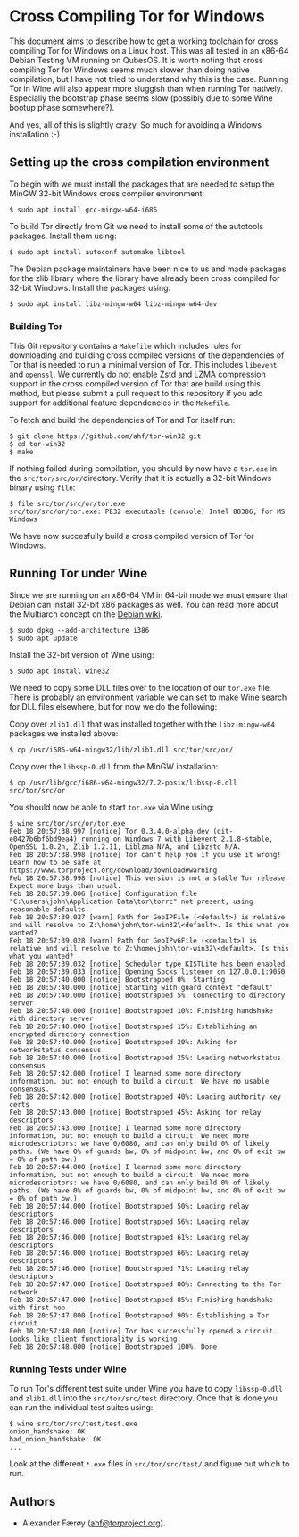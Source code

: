 # Cross Compiling Tor for Windows

This document aims to describe how to get a working toolchain for cross
compiling Tor for Windows on a Linux host. This was all tested in an x86-64
Debian Testing VM running on QubesOS. It is worth noting that cross compiling
Tor for Windows seems much slower than doing native compilation, but I have not
tried to understand why this is the case. Running Tor in Wine will also appear
more sluggish than when running Tor natively. Especially the bootstrap phase
seems slow (possibly due to some Wine bootup phase somewhere?).

And yes, all of this is slightly crazy. So much for avoiding a Windows
installation :-)

## Setting up the cross compilation environment

To begin with we must install the packages that are needed to setup the MinGW
32-bit Windows cross compiler environment:

    $ sudo apt install gcc-mingw-w64-i686

To build Tor directly from Git we need to install some of the autotools
packages. Install them using:

    $ sudo apt install autoconf automake libtool

The Debian package maintainers have been nice to us and made packages for the
zlib library where the library have already been cross compiled for 32-bit
Windows. Install the packages using:

    $ sudo apt install libz-mingw-w64 libz-mingw-w64-dev

### Building Tor

This Git repository contains a `Makefile` which includes rules for downloading
and building cross compiled versions of the dependencies of Tor that is needed
to run a minimal version of Tor. This includes `libevent` and `openssl`. We
currently do not enable Zstd and LZMA compression support in the cross compiled
version of Tor that are build using this method, but please submit a pull
request to this repository if you add support for additional feature
dependencies in the `Makefile`.

To fetch and build the dependencies of Tor and Tor itself run:

    $ git clone https://github.com/ahf/tor-win32.git
    $ cd tor-win32
    $ make

If nothing failed during compilation, you should by now have a `tor.exe` in the
`src/tor/src/or/`directory. Verify that it is actually a 32-bit Windows binary
using `file`:

    $ file src/tor/src/or/tor.exe
    src/tor/src/or/tor.exe: PE32 executable (console) Intel 80386, for MS Windows

We have now succesfully build a cross compiled version of Tor for Windows.

## Running Tor under Wine

Since we are running on an x86-64 VM in 64-bit mode we must ensure that Debian
can install 32-bit x86 packages as well. You can read more about the Multiarch
concept on the [Debian wiki](https://wiki.debian.org/Multiarch).

    $ sudo dpkg --add-architecture i386
    $ sudo apt update

Install the 32-bit version of Wine using:

    $ sudo apt install wine32

We need to copy some DLL files over to the location of our `tor.exe` file.
There is probably an environment variable we can set to make Wine search for
DLL files elsewhere, but for now we do the following:

Copy over `zlib1.dll` that was installed together with the `libz-mingw-w64`
packages we installed above:

    $ cp /usr/i686-w64-mingw32/lib/zlib1.dll src/tor/src/or/

Copy over the `libssp-0.dll` from the MinGW installation:

    $ cp /usr/lib/gcc/i686-w64-mingw32/7.2-posix/libssp-0.dll src/tor/src/or

You should now be able to start `tor.exe` via Wine using:

    $ wine src/tor/src/or/tor.exe
    Feb 18 20:57:38.997 [notice] Tor 0.3.4.0-alpha-dev (git-e0427b6bf6bd9ea4) running on Windows 7 with Libevent 2.1.8-stable, OpenSSL 1.0.2n, Zlib 1.2.11, Liblzma N/A, and Libzstd N/A.
    Feb 18 20:57:38.998 [notice] Tor can't help you if you use it wrong! Learn how to be safe at https://www.torproject.org/download/download#warning
    Feb 18 20:57:38.998 [notice] This version is not a stable Tor release. Expect more bugs than usual.
    Feb 18 20:57:39.006 [notice] Configuration file "C:\users\john\Application Data\tor\torrc" not present, using reasonable defaults.
    Feb 18 20:57:39.027 [warn] Path for GeoIPFile (<default>) is relative and will resolve to Z:\home\john\tor-win32\<default>. Is this what you wanted?
    Feb 18 20:57:39.028 [warn] Path for GeoIPv6File (<default>) is relative and will resolve to Z:\home\john\tor-win32\<default>. Is this what you wanted?
    Feb 18 20:57:39.032 [notice] Scheduler type KISTLite has been enabled.
    Feb 18 20:57:39.033 [notice] Opening Socks listener on 127.0.0.1:9050
    Feb 18 20:57:40.000 [notice] Bootstrapped 0%: Starting
    Feb 18 20:57:40.000 [notice] Starting with guard context "default"
    Feb 18 20:57:40.000 [notice] Bootstrapped 5%: Connecting to directory server
    Feb 18 20:57:40.000 [notice] Bootstrapped 10%: Finishing handshake with directory server
    Feb 18 20:57:40.000 [notice] Bootstrapped 15%: Establishing an encrypted directory connection
    Feb 18 20:57:40.000 [notice] Bootstrapped 20%: Asking for networkstatus consensus
    Feb 18 20:57:40.000 [notice] Bootstrapped 25%: Loading networkstatus consensus
    Feb 18 20:57:42.000 [notice] I learned some more directory information, but not enough to build a circuit: We have no usable consensus.
    Feb 18 20:57:42.000 [notice] Bootstrapped 40%: Loading authority key certs
    Feb 18 20:57:43.000 [notice] Bootstrapped 45%: Asking for relay descriptors
    Feb 18 20:57:43.000 [notice] I learned some more directory information, but not enough to build a circuit: We need more microdescriptors: we have 0/6080, and can only build 0% of likely paths. (We have 0% of guards bw, 0% of midpoint bw, and 0% of exit bw = 0% of path bw.)
    Feb 18 20:57:44.000 [notice] I learned some more directory information, but not enough to build a circuit: We need more microdescriptors: we have 0/6080, and can only build 0% of likely paths. (We have 0% of guards bw, 0% of midpoint bw, and 0% of exit bw = 0% of path bw.)
    Feb 18 20:57:44.000 [notice] Bootstrapped 50%: Loading relay descriptors
    Feb 18 20:57:46.000 [notice] Bootstrapped 56%: Loading relay descriptors
    Feb 18 20:57:46.000 [notice] Bootstrapped 61%: Loading relay descriptors
    Feb 18 20:57:46.000 [notice] Bootstrapped 66%: Loading relay descriptors
    Feb 18 20:57:46.000 [notice] Bootstrapped 71%: Loading relay descriptors
    Feb 18 20:57:47.000 [notice] Bootstrapped 80%: Connecting to the Tor network
    Feb 18 20:57:47.000 [notice] Bootstrapped 85%: Finishing handshake with first hop
    Feb 18 20:57:47.000 [notice] Bootstrapped 90%: Establishing a Tor circuit
    Feb 18 20:57:48.000 [notice] Tor has successfully opened a circuit. Looks like client functionality is working.
    Feb 18 20:57:48.000 [notice] Bootstrapped 100%: Done

### Running Tests under Wine

To run Tor's different test suite under Wine you have to copy `libssp-0.dll`
and `zlib1.dll` into the `src/tor/src/test` directory. Once that is done you
can run the individual test suites using:

    $ wine src/tor/src/test/test.exe
    onion_handshake: OK
    bad_onion_handshake: OK
    ...

Look at the different `*.exe` files in `src/tor/src/test/` and figure out which
to run.

## Authors

- Alexander Færøy (<ahf@torproject.org>).
